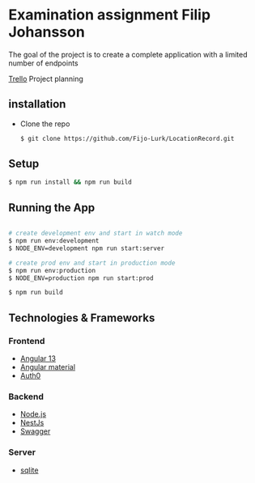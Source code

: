 # Examination assignment Filip Johansson

The goal of the project is to create a complete application with a limited number of endpoints

[Trello](https://trello.com/b/UNwqkr2h/location) Project planning

## installation

- Clone the repo

  ```sh
  $ git clone https://github.com/Fijo-Lurk/LocationRecord.git
  ```

## Setup

```bash
$ npm run install && npm run build
```

## Running the App

```bash

# create development env and start in watch mode
$ npm run env:development
$ NODE_ENV=development npm run start:server

# create prod env and start in production mode
$ npm run env:production
$ NODE_ENV=production npm run start:prod

$ npm run build

```

## Technologies & Frameworks

### Frontend

- [Angular 13](https://angular.io/)
- [Angular material](https://material.angular.io/)
- [Auth0](https://auth0.com/)

### Backend

- [Node.js](https://nodejs.org/en/)
- [NestJs](https://nestjs.com/)
- [Swagger](https://swagger.io/)

### Server

- [sqlite](https://www.sqlite.org/index.html)
